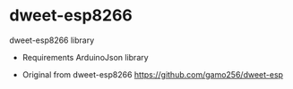 # dweet-esp8266
dweet-esp8266 library

* Requirements
ArduinoJson library

* Original from dweet-esp8266
https://github.com/gamo256/dweet-esp

